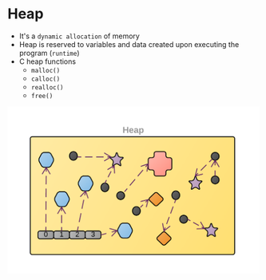 # Heap

- It's a `dynamic allocation` of memory
- Heap is reserved to variables and data created upon executing the program (`runtime`)
- C heap functions
  - `malloc()`
  - `calloc()`
  - `realloc()`
  - `free()`

![Heap](./images/heap.png)
